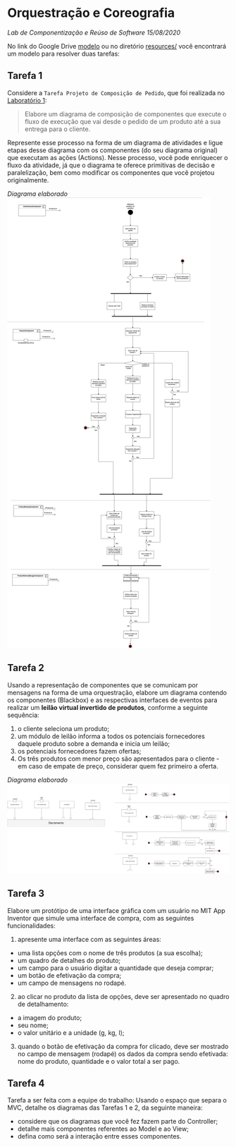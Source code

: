 # Orquestração e Coreografia
*Lab de Componentização e Reúso de Software 15/08/2020*

No link do Google Drive [modelo](https://docs.google.com/presentation/d/1UMC749wjVD1aRUSH1OuiT006SkXqYUjedhL8fZJd6xY/edit?usp=sharing) ou no diretório [resources/](resources/) você encontrará um modelo para resolver duas tarefas:

## Tarefa 1

Considere a `Tarefa Projeto de Composição de Pedido`, que foi realizada no [Laboratório 1](../01-data-flow):

> Elabore um diagrama de composição de componentes que execute o fluxo de execução que vai desde o pedido de um produto até a sua entrega para o cliente.

Represente esse processo na forma de um diagrama de atividades e ligue etapas desse diagrama com os componentes (do seu diagrama original) que executam as ações (Actions). Nesse processo, você pode enriquecer o fluxo da atividade, já que o diagrama te oferece primitivas de decisão e paralelização, bem como modificar os componentes que você projetou originalmente.

_Diagrama elaborado_
![Diagrama-de-componentes-com-fluxograma](images/tarefa1_inf331_lab3.jpg)

## Tarefa 2

Usando a representação de componentes que se comunicam por mensagens na forma de uma orquestração, elabore um diagrama contendo os componentes (Blackbox) e as respectivas interfaces de eventos para realizar um **leilão virtual invertido de produtos**, conforme a seguinte sequência:
1. o cliente seleciona um produto;
2. um módulo de leilão informa a todos os potenciais fornecedores daquele produto sobre a demanda e inicia um leilão;
3. os potenciais fornecedores fazem ofertas;
4. Os três produtos com menor preço são apresentados para o cliente - em caso de empate de preço, considerar quem fez primeiro a oferta.

_Diagrama elaborado_
![Diagrama-de-componentes-mensageria](images/tarefa2_inf331_lab3.jpg)

## Tarefa 3

Elabore um protótipo de uma interface gráfica com um usuário no MIT App Inventor que simule uma interface de compra, com as seguintes funcionalidades:
1. apresente uma interface com as seguintes áreas:
  * uma lista opções com o nome de três produtos (a sua escolha);
  * um quadro de detalhes do produto;
  * um campo para o usuário digitar a quantidade que deseja comprar;
  * um botão de efetivação da compra;
  * um campo de mensagens no rodapé.
2. ao clicar no produto da lista de opções, deve ser apresentado no quadro de detalhamento:
  * a imagem do produto;
  * seu nome;
  * o valor unitário e a unidade (g, kg, l);
3. quando o botão de efetivação da compra for clicado, deve ser mostrado no campo de mensagem (rodapé) os dados da compra sendo efetivada: nome do produto, quantidade e o valor total a ser pago.

## Tarefa 4

Tarefa a ser feita com a equipe do trabalho:
Usando o espaço que separa o MVC, detalhe os diagramas das Tarefas 1 e 2, da seguinte maneira:
* considere que os diagramas que você fez fazem parte do Controller;
* detalhe mais componentes referentes ao Model e ao View;
* defina como será a interação entre esses componentes.